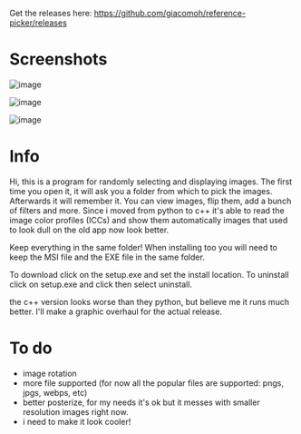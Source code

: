 Get the releases here: https://github.com/giacomoh/reference-picker/releases

# Screenshots

![image](https://github.com/giacomoh/reference-picker/assets/53836108/3abf46bc-7e30-4734-9261-a3271796297e)

![image](https://github.com/giacomoh/reference-picker/assets/53836108/fe020aed-7b25-43cb-90ba-115d8b9fdc1c)

![image](https://github.com/giacomoh/reference-picker/assets/53836108/1d7de2db-1e8d-4858-9d1f-ae0650628d44)

# Info

Hi, this is a program for randomly selecting and displaying images.
The first time you open it, it will ask you a folder from which to pick the images. Afterwards it will remember it.
You can view images, flip them, add a bunch of filters and more.
Since i moved from python to c++ it's able to read the image color profiles (ICCs) and show them automatically images that used to look dull on the old app now look better.

Keep everything in the same folder! When installing too you will need to keep the MSI file and the EXE file in the same folder. 

To download click on the setup.exe and set the install location.
To uninstall click on setup.exe and click then select uninstall.

the c++ version looks worse than they python, but believe me it runs much better. I'll make a graphic overhaul for the actual release.
# To do

- image rotation
- more file supported (for now all the popular files are supported: pngs, jpgs, webps, etc)
- better posterize, for my needs it's ok but it messes with smaller resolution images right now.
- i need to make it look cooler!
